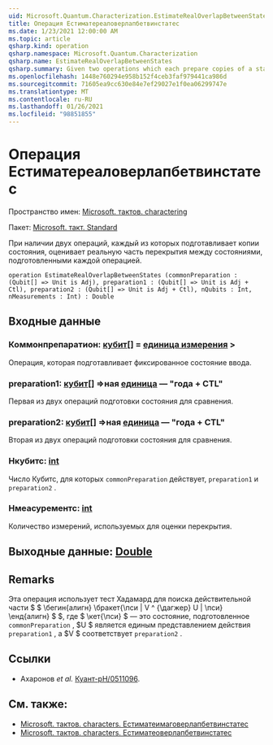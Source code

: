 ```yaml
---
uid: Microsoft.Quantum.Characterization.EstimateRealOverlapBetweenStates
title: Операция Естиматереаловерлапбетвинстатес
ms.date: 1/23/2021 12:00:00 AM
ms.topic: article
qsharp.kind: operation
qsharp.namespace: Microsoft.Quantum.Characterization
qsharp.name: EstimateRealOverlapBetweenStates
qsharp.summary: Given two operations which each prepare copies of a state, estimates the real part of the overlap between the states prepared by each operation.
ms.openlocfilehash: 1448e760294e958b152f4ceb3faf979441ca986d
ms.sourcegitcommit: 71605ea9cc630e84e7ef29027e1f0ea06299747e
ms.translationtype: MT
ms.contentlocale: ru-RU
ms.lasthandoff: 01/26/2021
ms.locfileid: "98851855"
---
```

# <a name="estimaterealoverlapbetweenstates-operation"></a>Операция Естиматереаловерлапбетвинстатес

Пространство имен: [Microsoft. тактов. charactering](xref:Microsoft.Quantum.Characterization)

Пакет: [Microsoft. такт. Standard](https://nuget.org/packages/Microsoft.Quantum.Standard)


При наличии двух операций, каждый из которых подготавливает копии состояния, оценивает реальную часть перекрытия между состояниями, подготовленными каждой операцией.

```qsharp
operation EstimateRealOverlapBetweenStates (commonPreparation : (Qubit[] => Unit is Adj), preparation1 : (Qubit[] => Unit is Adj + Ctl), preparation2 : (Qubit[] => Unit is Adj + Ctl), nQubits : Int, nMeasurements : Int) : Double
```


## <a name="input"></a>Входные данные

### <a name="commonpreparation--qubit--unit--is-adj"></a>Коммонпрепаратион: [кубит](xref:microsoft.quantum.lang-ref.qubit)[] = [единица измерения](xref:microsoft.quantum.lang-ref.unit) >

Операция, которая подготавливает фиксированное состояние ввода.


### <a name="preparation1--qubit--unit--is-adj--ctl"></a>preparation1: [кубит](xref:microsoft.quantum.lang-ref.qubit)[] =>ная [единица](xref:microsoft.quantum.lang-ref.unit)  — "года + CTL"

Первая из двух операций подготовки состояния для сравнения.


### <a name="preparation2--qubit--unit--is-adj--ctl"></a>preparation2: [кубит](xref:microsoft.quantum.lang-ref.qubit)[] =>ная [единица](xref:microsoft.quantum.lang-ref.unit)  — "года + CTL"

Вторая из двух операций подготовки состояния для сравнения.


### <a name="nqubits--int"></a>Нкубитс: [int](xref:microsoft.quantum.lang-ref.int)

Число Кубитс, для которых `commonPreparation` действует, `preparation1` и `preparation2` .


### <a name="nmeasurements--int"></a>Нмеасурементс: [int](xref:microsoft.quantum.lang-ref.int)

Количество измерений, используемых для оценки перекрытия.



## <a name="output--double"></a>Выходные данные: [Double](xref:microsoft.quantum.lang-ref.double)



## <a name="remarks"></a>Remarks

Эта операция использует тест Хадамард для поиска действительной части $ $ \бегин{алигн} \бракет{\пси | V ^ {\дагжер} U | \пси} \енд{алигн} $ $, где $ \кет{\пси} $ — это состояние, подготовленное `commonPreparation` , $U $ является единым представлением действия `preparation1` , а $V $ соответствует `preparation2` .

## <a name="references"></a>Ссылки

- Ахаронов *et al.* [Куант-pH/0511096](https://arxiv.org/abs/quant-ph/0511096).

## <a name="see-also"></a>См. также:

- [Microsoft. тактов. characters. Естиматеимаговерлапбетвинстатес](xref:Microsoft.Quantum.Characterization.EstimateImagOverlapBetweenStates)
- [Microsoft. тактов. characters. Естиматеоверлапбетвинстатес](xref:Microsoft.Quantum.Characterization.EstimateOverlapBetweenStates)